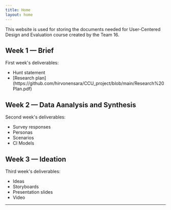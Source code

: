 ```yaml
---
title: Home
layout: home
---
```


This website is used for storing the documents needed for User-Centered Design and Evaluation course created by the Team 16.

## Week 1 — Brief 

First week's deliverables:
<ul>
  <li>Hunt statement</li>
  <li>[Research plan](https://github.com/hirvonensara/CCU_project/blob/main/Research%20Plan.pdf)</li>
</ul>

## Week 2 — Data Aanalysis and Synthesis

Second week's deliverables:
<ul>
  <li>Survey responses</li>
  <li>Personas</li>
  <li>Scenarios</li>
  <li>CI Models</li>
</ul>

## Week 3 — Ideation

Third week's deliverables:
<ul>
  <li>Ideas</li>
  <li>Storyboards</li>
  <li>Presentation slides</li>
  <li>Video</li>
</ul>

----


[Just the Docs]: https://just-the-docs.github.io/just-the-docs/
[GitHub Pages]: https://docs.github.com/en/pages
[README]: https://github.com/just-the-docs/just-the-docs-template/blob/main/README.md
[Jekyll]: https://jekyllrb.com
[GitHub Pages / Actions workflow]: https://github.blog/changelog/2022-07-27-github-pages-custom-github-actions-workflows-beta/
[use this template]: https://github.com/just-the-docs/just-the-docs-template/generate
